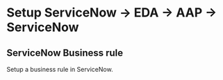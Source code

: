 Setup ServiceNow -> EDA -> AAP -> ServiceNow
=========

ServiceNow Business rule
------------

Setup a business rule in ServiceNow.
